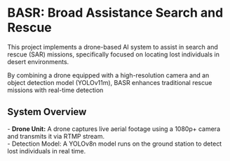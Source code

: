 <h1>BASR: Broad Assistance Search and Rescue</h1>

This project implements a drone-based AI system to assist in search and rescue (SAR) missions, specifically focused on locating lost individuals in desert environments.

By combining a drone equipped with a high-resolution camera and an object detection model (YOLOv11m), BASR enhances traditional rescue missions with real-time detection

<h2>System Overview</h2>
<p>- <b>Drone Unit:</b> A drone captures live aerial footage using a 1080p+ camera and transmits it via RTMP stream.<br>
- <bold>Detection Model:</bold> A YOLOv8n model runs on the ground station to detect lost individuals in real time.</p>

